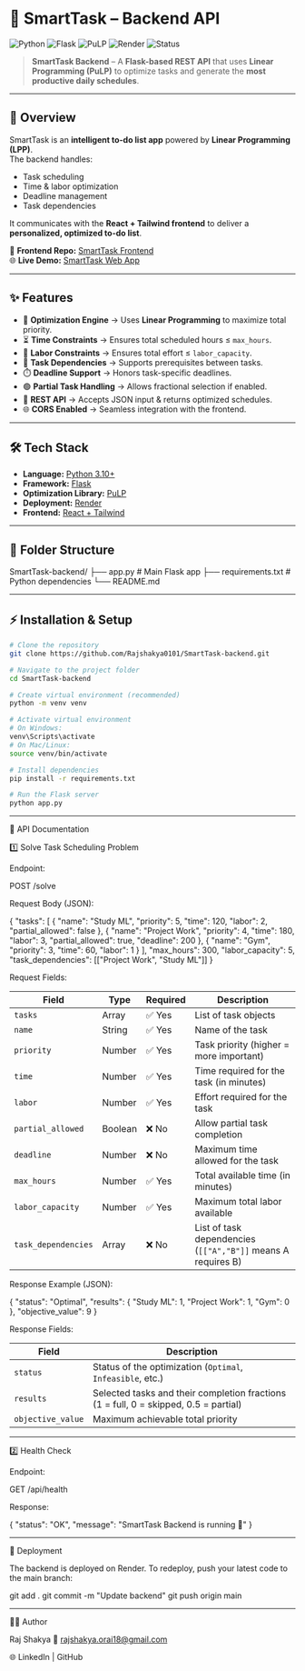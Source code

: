 # 🧠 SmartTask – Backend API  
![Python](https://img.shields.io/badge/Backend-Python-3776AB?logo=python&logoColor=white)
![Flask](https://img.shields.io/badge/Framework-Flask-000000?logo=flask&logoColor=white)
![PuLP](https://img.shields.io/badge/Optimization-PuLP-FF6F61?logo=python&logoColor=white)
![Render](https://img.shields.io/badge/Deployed%20On-Render-46E3B7?logo=render&logoColor=white)
![Status](https://img.shields.io/badge/Status-Active-brightgreen)

> **SmartTask Backend** – A **Flask-based REST API** that uses **Linear Programming (PuLP)** to optimize tasks and generate the **most productive daily schedules**.

---

## 📌 Overview
SmartTask is an **intelligent to-do list app** powered by **Linear Programming (LPP)**.  
The backend handles:
- Task scheduling
- Time & labor optimization
- Deadline management
- Task dependencies

It communicates with the **React + Tailwind frontend** to deliver a **personalized, optimized to-do list**.

🔗 **Frontend Repo:** [SmartTask Frontend](https://github.com/Rajshakya0101/smart-task-frontend)  
🌐 **Live Demo:** [SmartTask Web App](https://rajshakya0101.github.io/smart-task-frontend/)

---

## ✨ Features
- 🧩 **Optimization Engine** → Uses **Linear Programming** to maximize total priority.
- ⏳ **Time Constraints** → Ensures total scheduled hours ≤ `max_hours`.
- 👷 **Labor Constraints** → Ensures total effort ≤ `labor_capacity`.
- 🔗 **Task Dependencies** → Supports prerequisites between tasks.
- ⏱️ **Deadline Support** → Honors task-specific deadlines.
- 🟢 **Partial Task Handling** → Allows fractional selection if enabled.
- 📡 **REST API** → Accepts JSON input & returns optimized schedules.
- 🌐 **CORS Enabled** → Seamless integration with the frontend.

---

## 🛠️ Tech Stack
- **Language:** [Python 3.10+](https://www.python.org/)
- **Framework:** [Flask](https://flask.palletsprojects.com/)
- **Optimization Library:** [PuLP](https://coin-or.github.io/pulp/)
- **Deployment:** [Render](https://render.com/)
- **Frontend:** [React + Tailwind](https://github.com/Rajshakya0101/smart-task-frontend)

---

## 📂 Folder Structure
SmartTask-backend/
├── app.py               # Main Flask app
├── requirements.txt     # Python dependencies
└── README.md

---

## ⚡ Installation & Setup

```bash
# Clone the repository
git clone https://github.com/Rajshakya0101/SmartTask-backend.git

# Navigate to the project folder
cd SmartTask-backend

# Create virtual environment (recommended)
python -m venv venv

# Activate virtual environment
# On Windows:
venv\Scripts\activate
# On Mac/Linux:
source venv/bin/activate

# Install dependencies
pip install -r requirements.txt

# Run the Flask server
python app.py

```
---

📡 API Documentation

1️⃣ Solve Task Scheduling Problem

Endpoint:

POST /solve


Request Body (JSON):

{
  "tasks": [
    {
      "name": "Study ML",
      "priority": 5,
      "time": 120,
      "labor": 2,
      "partial_allowed": false
    },
    {
      "name": "Project Work",
      "priority": 4,
      "time": 180,
      "labor": 3,
      "partial_allowed": true,
      "deadline": 200
    },
    {
      "name": "Gym",
      "priority": 3,
      "time": 60,
      "labor": 1
    }
  ],
  "max_hours": 300,
  "labor_capacity": 5,
  "task_dependencies": [["Project Work", "Study ML"]]
}


Request Fields:

| Field               | Type    | Required | Description                                                  |
| ------------------- | ------- | -------- | ------------------------------------------------------------ |
| `tasks`             | Array   | ✅ Yes    | List of task objects                                         |
| `name`              | String  | ✅ Yes    | Name of the task                                             |
| `priority`          | Number  | ✅ Yes    | Task priority (higher = more important)                      |
| `time`              | Number  | ✅ Yes    | Time required for the task (in minutes)                      |
| `labor`             | Number  | ✅ Yes    | Effort required for the task                                 |
| `partial_allowed`   | Boolean | ❌ No     | Allow partial task completion                                |
| `deadline`          | Number  | ❌ No     | Maximum time allowed for the task                            |
| `max_hours`         | Number  | ✅ Yes    | Total available time (in minutes)                            |
| `labor_capacity`    | Number  | ✅ Yes    | Maximum total labor available                                |
| `task_dependencies` | Array   | ❌ No     | List of task dependencies (`[["A","B"]]` means A requires B) |

Response Example (JSON):

{
  "status": "Optimal",
  "results": {
    "Study ML": 1,
    "Project Work": 1,
    "Gym": 0
  },
  "objective_value": 9
}


Response Fields:

| Field             | Description                                                                          |
| ----------------- | ------------------------------------------------------------------------------------ |
| `status`          | Status of the optimization (`Optimal`, `Infeasible`, etc.)                           |
| `results`         | Selected tasks and their completion fractions (1 = full, 0 = skipped, 0.5 = partial) |
| `objective_value` | Maximum achievable total priority                                                    |

---

2️⃣ Health Check

Endpoint:

GET /api/health


Response:

{
  "status": "OK",
  "message": "SmartTask Backend is running 🚀"
}

---

🚀 Deployment

The backend is deployed on Render.
To redeploy, push your latest code to the main branch:

git add .
git commit -m "Update backend"
git push origin main

---

👨‍💻 Author

Raj Shakya
📧 rajshakya.orai18@gmail.com

🌐 LinkedIn
 | GitHub
